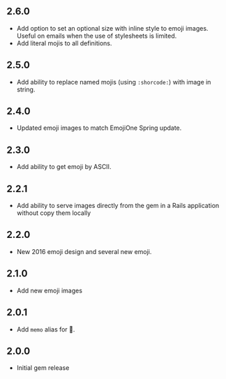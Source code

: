 ## 2.6.0

* Add option to set an optional size with inline style to emoji images. Useful on emails when the use of stylesheets is limited.
* Add literal mojis to all definitions. 

## 2.5.0

* Add ability to replace named mojis (using `:shorcode:`) with image in string.

## 2.4.0

* Updated emoji images to match EmojiOne Spring update.

## 2.3.0

* Add ability to get emoji by ASCII.

## 2.2.1

* Add ability to serve images directly from the gem in a Rails application without copy them locally 

## 2.2.0

* New 2016 emoji design and several new emoji.

## 2.1.0

* Add new emoji images

## 2.0.1

* Add `memo` alias for :pencil:.

## 2.0.0

* Initial gem release
